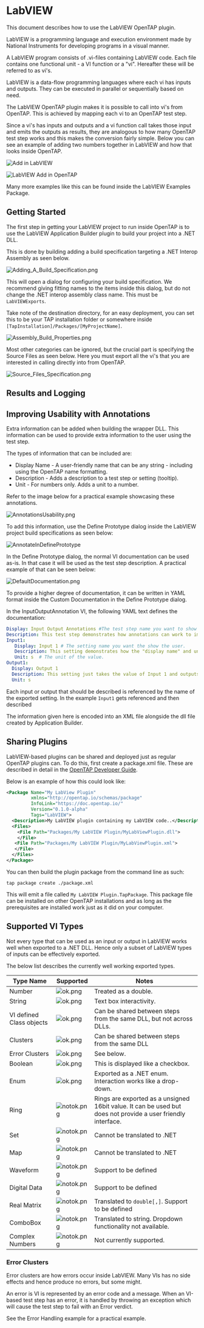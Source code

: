 # LabVIEW

This document describes how to use the LabVIEW OpenTAP plugin.

LabVIEW is a programming language and execution environment made by National Instruments for developing programs in a visual manner. 

A LabVIEW program consists of .vi-files containing LabVIEW code. Each file contains one functional unit - a VI function or a "vi". Hereafter these will be referred to as vi's.

LabVIEW is a data-flow programming languages where each vi has inputs and outputs. They can be executed in parallel or sequentially based on need. 

The LabVIEW OpenTAP plugin makes it is possible to call into vi's from OpenTAP. This is achieved by mapping each vi to an OpenTAP test step. 

Since a vi's has inputs and outputs and a vi function call takes those input and emits the outputs as results,
 they are analogous to how many OpenTAP test step works and this makes the conversion fairly simple. 
Below you can see an example of adding two numbers together in LabVIEW and how that looks inside OpenTAP.

![Add in LabVIEW](images/add-definition.png)

![LabVIEW Add in OpenTAP](images/Add_In_OpenTAP.png)

Many more examples like this can be found inside the LabVIEW Examples Package.

## Getting Started

The first step in getting your LabVIEW project to run inside OpenTAP is to use the LabVIEW Application Builder plugin to build your project into a .NET DLL.

This is done by building adding a build specification targeting a .NET Interop Assembly as seen below.

![Adding_A_Build_Specification.png](images/Adding_A_Build_Specification.png)

This will open a dialog for configuring your build specification. We recommend giving fitting names to the items inside this dialog, but do not change the .NET interop assembly class name. This must be `LabVIEWExports`.

Take note of the destination directory, for an easy deployment, you can set this to be your TAP installation folder or somewhere inside `[TapInstallation]/Packages/[MyProjectName]`.

![Assembly_Build_Properties.png](images/Assembly_Build_Properties.png)

Most other categories can be ignored, but the crucial part is specifying the Source Files as seen below. Here you must export all the vi's that you are interested in calling directly into from OpenTAP.

![Source_Files_Specification.png](images/Source_Files_Specification.png)

## Results and Logging

## Improving Usability with Annotations

Extra information can be added when building the wrapper DLL. This information can be used to provide extra information to the user using the test step.

The types of information that can be included are:

- Display Name - A user-friendly name that can be any string - including using the OpenTAP name formatting.
- Description - Adds a description to a test step or setting (tooltip).
- Unit - For numbers only. Adds a unit to a number.

Refer to the image below for a practical example showcasing these annotations.

![AnnotationsUsability.png](images/AnnotationsUsability.png)

To add this information, use the Define Prototype dialog inside the LabVIEW project build specifications as seen below:

![AnnotateInDefinePrototype](images/AnnotateInDefinePrototype.png)

In the Define Prototype dialog, the normal VI documentation can be used as-is.  In that case it will be used as the test step description. A practical example of that can be seen below:

![DefaultDocumentation.png](images/DefaultDocumentation.png)

To provide a higher degree of documentation, it can be written in YAML format inside the Custom Documentation in the Define Prototype dialog.

In the InputOutputAnnotation VI, the following YAML text defines the documentation:
```yaml
Display: Input Output Annotations #The test step name you want to show the user.
Description: This test step demonstrates how annotations can work to improve usability of a test step.
Input1:
   Display: Input 1 # The setting name you want the show the user.
   Description: This setting demonstrates how the "display name" and unit can be set.  # This turns into a tooltip on the setting. 
   Unit: s  # The unit of the value.
Output1:
  Display: Output 1
  Description: This setting just takes the value of Input 1 and outputs it from the VI.
  Unit: s
```

Each input or output that should be described is referenced by the name of the exported setting. 
In the example `Input1` gets referenced and then described  

The information given here is encoded into an XML file alongside the dll file created by Application Builder.


## Sharing Plugins
LabVIEW-based plugins can be shared and deployed just as regular OpenTAP plugins can.
To do this, first create a package.xml file. These are described in detail in the [OpenTAP Developer Guide](https://doc.opentap.io/Developer%20Guide/Plugin%20Packaging%20and%20Versioning/#plugin-packaging-and-versioning).

Below is an example of how this could look like:
```xml
<Package Name="My LabView Plugin"
         xmlns="http://opentap.io/schemas/package"
         InfoLink="https://doc.opentap.io/"
         Version="0.1.0-alpha"
         Tags="LabVIEW">
  <Description>My LabVIEW plugin containing my LabVIEW code..</Description>
  <Files>
    <File Path="Packages/My LabVIEW Plugin/MyLabViewPlugin.dll">
    </File>
   <File Path="Packages/My LabVIEW Plugin/MyLabViewPlugin.xml">
   </File>
  </Files>
</Package>
```

You can then build the plugin package from the command line as such:
```shell
tap package create ./package.xml
``` 
This will emit a file called `My LabVIEW Plugin.TapPackage`. This package file can be installed on other OpenTAP installations and as long as the prerequisites are installed work just as it did on your computer.


## Supported VI Types

Not every type that can be used as an input or output in LabVIEW works well when exported to a .NET DLL.
Hence only a subset of LabVIEW types of inputs can be effectively exported.

The below list describes the currently well working exported types.

| Type Name                | Supported | Notes                                                                                                        |
|--------------------------|-----------------------------------|--------------------------------------------------------------------------------------------------------------|
| Number                   | ![ok.png](images/ok.png)          | Treated as a double.                                                                                         |
| String                   | ![ok.png](images/ok.png)          | Text box interactivity.                                                                                      |
| VI defined Class objects | ![ok.png](images/ok.png)          | Can be shared between steps from the same DLL, but not across DLLs.                                          | 
| Clusters                 | ![ok.png](images/ok.png)          | Can be shared between steps from the same DLL                                                                |
| Error Clusters           | ![ok.png](images/ok.png)          | See below.                                                                                                   |
| Boolean                  | ![ok.png](images/ok.png)          | This is displayed like a checkbox.                                                                           |
| Enum                     | ![ok.png](images/ok.png)          | Exported as a .NET enum. Interaction works like a drop-down.                                                 |
| Ring                     | ![notok.png](images/notok.png)    | Rings are exported as a unsigned 16bit value. It can be used but does not provide a user friendly interface. |
| Set                      | ![notok.png](images/notok.png)    | Cannot be translated to .NET                                                                                 |
| Map                      | ![notok.png](images/notok.png)    | Cannot be translated to .NET                                                                                 |
| Waveform                 | ![notok.png](images/notok.png)    | Support to be defined                                                                                        |
| Digital Data             | ![notok.png](images/notok.png)    | Support to be defined                                                                                        |
| Real Matrix              | ![notok.png](images/notok.png)    | Translated to `double[,]`. Support to be defined                                                             |
| ComboBox                 | ![notok.png](images/notok.png)    | Translated to string. Dropdown functionality not available.                                                  |
| Complex Numbers          | ![notok.png](images/notok.png)    | Not currently supported.                                                                                     |

### Error Clusters
Error clusters are how errors occur inside LabVIEW. Many VIs has no side effects and hence produce no errors, but some might.

An error is VI is represented by an error code and a message. When an VI-based test step has an error, it is handled by throwing an exception which will cause the test step to fail with an Error verdict.

See the Error Handling example for a practical example.